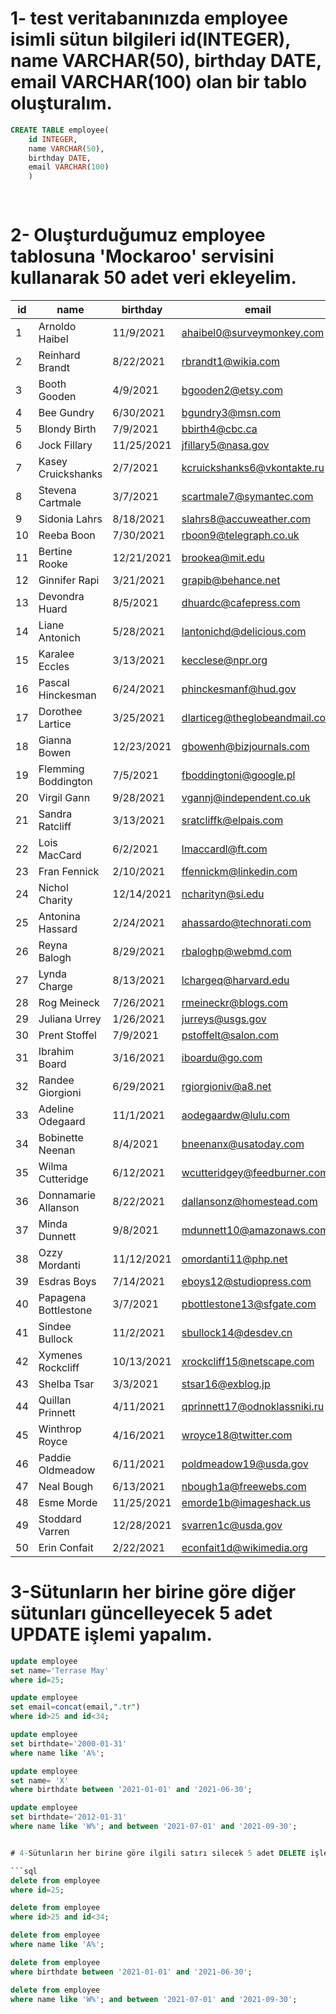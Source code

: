 
# 1- test veritabanınızda employee isimli sütun bilgileri id(INTEGER), name VARCHAR(50), birthday DATE, email VARCHAR(100) olan bir tablo oluşturalım.
```sql
CREATE TABLE employee(
	id INTEGER,
	name VARCHAR(50),
	birthday DATE,
	email VARCHAR(100)
	)
  
 
```
 # 2- Oluşturduğumuz employee tablosuna 'Mockaroo' servisini kullanarak 50 adet veri ekleyelim.

id | name | birthday | email
------------- | ------------- | ------------- | -------------
1 | Arnoldo Haibel | 11/9/2021 | ahaibel0@surveymonkey.com
2 | Reinhard Brandt | 8/22/2021 | rbrandt1@wikia.com
3 | Booth Gooden | 4/9/2021 | bgooden2@etsy.com
4 | Bee Gundry | 6/30/2021 | bgundry3@msn.com
5 | Blondy Birth | 7/9/2021 | bbirth4@cbc.ca
6 | Jock Fillary | 11/25/2021 | jfillary5@nasa.gov
7 | Kasey Cruickshanks | 2/7/2021 | kcruickshanks6@vkontakte.ru
8 | Stevena Cartmale | 3/7/2021 | scartmale7@symantec.com
9 | Sidonia Lahrs | 8/18/2021 | slahrs8@accuweather.com
10 | Reeba Boon | 7/30/2021 | rboon9@telegraph.co.uk
11 | Bertine Rooke | 12/21/2021 | brookea@mit.edu
12 | Ginnifer Rapi | 3/21/2021 | grapib@behance.net
13 | Devondra Huard | 8/5/2021 | dhuardc@cafepress.com
14 | Liane Antonich | 5/28/2021 | lantonichd@delicious.com
15 | Karalee Eccles | 3/13/2021 | kecclese@npr.org
16 | Pascal Hinckesman | 6/24/2021 | phinckesmanf@hud.gov
17 | Dorothee Lartice | 3/25/2021 | dlarticeg@theglobeandmail.com
18 | Gianna Bowen | 12/23/2021 | gbowenh@bizjournals.com
19 | Flemming Boddington | 7/5/2021 | fboddingtoni@google.pl
20 | Virgil Gann | 9/28/2021 | vgannj@independent.co.uk
21 | Sandra Ratcliff | 3/13/2021 | sratcliffk@elpais.com
22 | Lois MacCard | 6/2/2021 | lmaccardl@ft.com
23 | Fran Fennick | 2/10/2021 | ffennickm@linkedin.com
24 | Nichol Charity | 12/14/2021 | ncharityn@si.edu
25 | Antonina Hassard | 2/24/2021 | ahassardo@technorati.com
26 | Reyna Balogh | 8/29/2021 | rbaloghp@webmd.com
27 | Lynda Charge | 8/13/2021 | lchargeq@harvard.edu
28 | Rog Meineck | 7/26/2021 | rmeineckr@blogs.com
29 | Juliana Urrey | 1/26/2021 | jurreys@usgs.gov
30 | Prent Stoffel | 7/9/2021 | pstoffelt@salon.com
31 | Ibrahim Board | 3/16/2021 | iboardu@go.com
32 | Randee Giorgioni | 6/29/2021 | rgiorgioniv@a8.net
33 | Adeline Odegaard | 11/1/2021 | aodegaardw@lulu.com
34 | Bobinette Neenan | 8/4/2021 | bneenanx@usatoday.com
35 | Wilma Cutteridge | 6/12/2021 | wcutteridgey@feedburner.com
36 | Donnamarie Allanson | 8/22/2021 | dallansonz@homestead.com
37 | Minda Dunnett | 9/8/2021 | mdunnett10@amazonaws.com
38 | Ozzy Mordanti | 11/12/2021 | omordanti11@php.net
39 | Esdras Boys | 7/14/2021 | eboys12@studiopress.com
40 | Papagena Bottlestone | 3/7/2021 | pbottlestone13@sfgate.com
41 | Sindee Bullock | 11/2/2021 | sbullock14@desdev.cn
42 | Xymenes Rockcliff | 10/13/2021 | xrockcliff15@netscape.com
43 | Shelba Tsar | 3/3/2021 | stsar16@exblog.jp
44 | Quillan Prinnett | 4/11/2021 | qprinnett17@odnoklassniki.ru
45 | Winthrop Royce | 4/16/2021 | wroyce18@twitter.com
46 | Paddie Oldmeadow | 6/11/2021 | poldmeadow19@usda.gov
47 | Neal Bough | 6/13/2021 | nbough1a@freewebs.com
48 | Esme Morde | 11/25/2021 | emorde1b@imageshack.us
49 | Stoddard Varren | 12/28/2021 | svarren1c@usda.gov
50 | Erin Confait | 2/22/2021 | econfait1d@wikimedia.org

# 3-Sütunların her birine göre diğer sütunları güncelleyecek 5 adet UPDATE işlemi yapalım.
```sql
update employee 
set name='Terrase May' 
where id=25;

update employee 
set email=concat(email,".tr")  
where id>25 and id<34;

update employee 
set birthdate='2000-01-31'  
where name like 'A%';

update employee 
set name= 'X'
where birthdate between '2021-01-01' and '2021-06-30';

update employee 
set birthdate='2012-01-31'  
where name like 'W%'; and between '2021-07-01' and '2021-09-30';


# 4-Sütunların her birine göre ilgili satırı silecek 5 adet DELETE işlemi yapalım.

```sql
delete from employee 
where id=25;

delete from employee 
where id>25 and id<34;

delete from employee 
where name like 'A%';

delete from employee 
where birthdate between '2021-01-01' and '2021-06-30';

delete from employee 
where name like 'W%'; and between '2021-07-01' and '2021-09-30';
